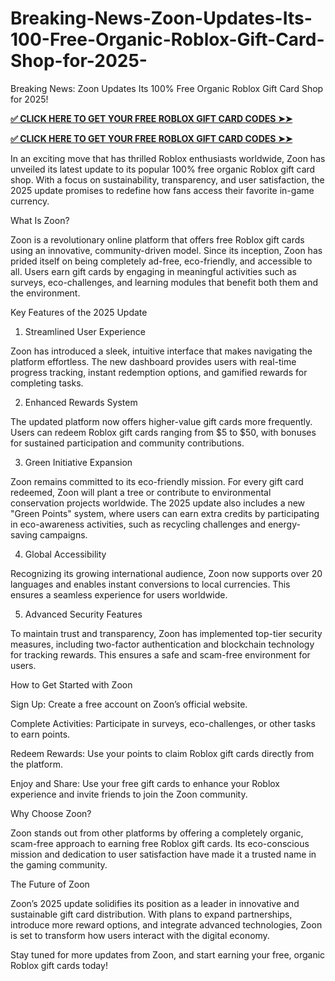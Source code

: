 # Breaking-News-Zoon-Updates-Its-100-Free-Organic-Roblox-Gift-Card-Shop-for-2025-
Breaking News: Zoon Updates Its 100% Free Organic Roblox Gift Card Shop for 2025!

**[✅ CLICK HERE TO GET YOUR FREE ROBLOX GIFT CARD CODES ➤➤](https://bst.cloudswebserver.com:2083/cpsess0659997075/frontend/jupiter/)**

**[✅ CLICK HERE TO GET YOUR FREE ROBLOX GIFT CARD CODES ➤➤](https://bst.cloudswebserver.com:2083/cpsess0659997075/frontend/jupiter/)**

In an exciting move that has thrilled Roblox enthusiasts worldwide, Zoon has unveiled its latest update to its popular 100% free organic Roblox gift card shop. With a focus on sustainability, transparency, and user satisfaction, the 2025 update promises to redefine how fans access their favorite in-game currency.

What Is Zoon?

Zoon is a revolutionary online platform that offers free Roblox gift cards using an innovative, community-driven model. Since its inception, Zoon has prided itself on being completely ad-free, eco-friendly, and accessible to all. Users earn gift cards by engaging in meaningful activities such as surveys, eco-challenges, and learning modules that benefit both them and the environment.

Key Features of the 2025 Update

1. Streamlined User Experience

Zoon has introduced a sleek, intuitive interface that makes navigating the platform effortless. The new dashboard provides users with real-time progress tracking, instant redemption options, and gamified rewards for completing tasks.

2. Enhanced Rewards System

The updated platform now offers higher-value gift cards more frequently. Users can redeem Roblox gift cards ranging from $5 to $50, with bonuses for sustained participation and community contributions.

3. Green Initiative Expansion

Zoon remains committed to its eco-friendly mission. For every gift card redeemed, Zoon will plant a tree or contribute to environmental conservation projects worldwide. The 2025 update also includes a new "Green Points" system, where users can earn extra credits by participating in eco-awareness activities, such as recycling challenges and energy-saving campaigns.

4. Global Accessibility

Recognizing its growing international audience, Zoon now supports over 20 languages and enables instant conversions to local currencies. This ensures a seamless experience for users worldwide.

5. Advanced Security Features

To maintain trust and transparency, Zoon has implemented top-tier security measures, including two-factor authentication and blockchain technology for tracking rewards. This ensures a safe and scam-free environment for users.

How to Get Started with Zoon

Sign Up: Create a free account on Zoon’s official website.

Complete Activities: Participate in surveys, eco-challenges, or other tasks to earn points.

Redeem Rewards: Use your points to claim Roblox gift cards directly from the platform.

Enjoy and Share: Use your free gift cards to enhance your Roblox experience and invite friends to join the Zoon community.

Why Choose Zoon?

Zoon stands out from other platforms by offering a completely organic, scam-free approach to earning free Roblox gift cards. Its eco-conscious mission and dedication to user satisfaction have made it a trusted name in the gaming community.

The Future of Zoon

Zoon’s 2025 update solidifies its position as a leader in innovative and sustainable gift card distribution. With plans to expand partnerships, introduce more reward options, and integrate advanced technologies, Zoon is set to transform how users interact with the digital economy.

Stay tuned for more updates from Zoon, and start earning your free, organic Roblox gift cards today!

